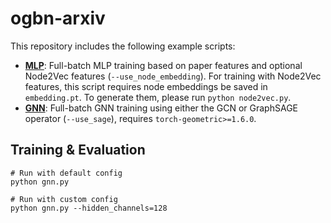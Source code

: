 # ogbn-arxiv

This repository includes the following example scripts:

* **[MLP](https://github.com/snap-stanford/ogb/blob/master/examples/nodeproppred/arxiv/mlp.py)**: Full-batch MLP training based on paper features and optional Node2Vec features (`--use_node_embedding`). For training with Node2Vec features, this script requires node embeddings be saved in `embedding.pt`. To generate them, please run `python node2vec.py`.
* **[GNN](https://github.com/snap-stanford/ogb/blob/master/examples/nodeproppred/arxiv/gnn.py)**: Full-batch GNN training using either the GCN or GraphSAGE operator (`--use_sage`), requires `torch-geometric>=1.6.0`.

## Training & Evaluation

```
# Run with default config
python gnn.py

# Run with custom config
python gnn.py --hidden_channels=128
```
